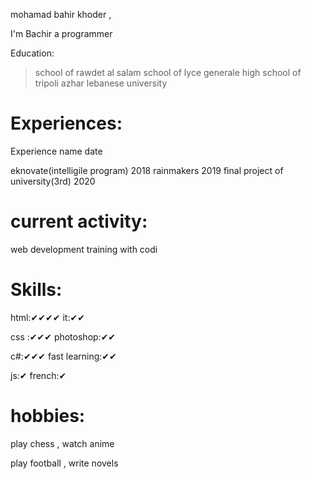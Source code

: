  mohamad bahir khoder ,


I'm Bachir
a programmer   








Education:

>school of rawdet al salam
>school of lyce generale
>high school of tripoli azhar
>lebanese university

                                   

# Experiences:

Experience name                   date

eknovate(intelligile program)     2018
rainmakers                        2019
final project of university(3rd)  2020


                                   

# current activity:

web development training with codi

                                    
                             
# Skills:

html:✔✔✔✔          it:✔✔

css :✔✔✔            photoshop:✔✔

c#:✔✔✔              fast learning:✔✔

js:✔                   french:✔
  


                                    
 
# hobbies:

play chess , watch anime

play football , write novels

                                        

                   
                                     
